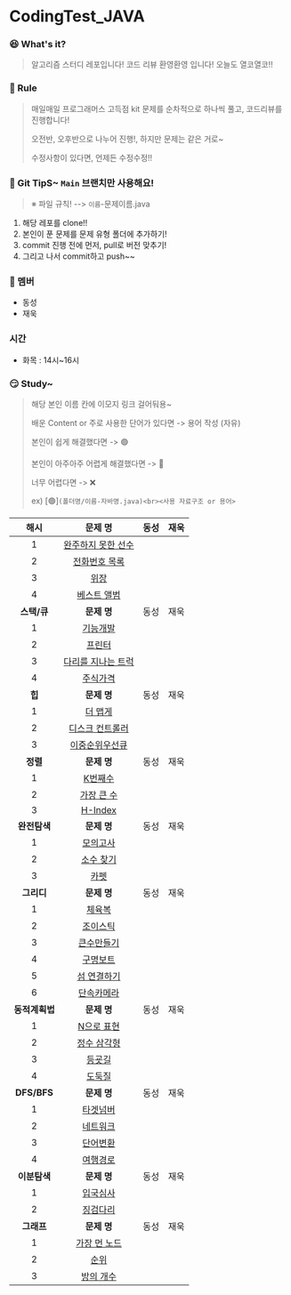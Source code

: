 # CodingTest_JAVA


### 😆 What's it?

> 알고리즘 스터디 레포입니다! 코드 리뷰 환영환영 입니다!
> 오늘도 열코열코!!


### 🤡 Rule

> 매일매일 프로그래머스 고득점 kit 문제를 순차적으로 하나씩 풀고, 코드리뷰를 진행합니다!
>
> 오전반, 오후반으로 나누어 진행!, 하지만 문제는 같은 거로~
>
> 수정사항이 있다면, 언제든 수정수정!!


### 🤣 Git TipS~ `Main` 브랜치만 사용해요!

>  ※ 파일 규칙! -->  `이름`-문제이름.java

1. 해당 레포를 clone!!
2. 본인이 푼 문제를 문제 유형 폴더에 추가하기!
3. commit 진행 전에 먼저, pull로 버전 맞추기!
4. 그리고 나서  commit하고 push~~


### 🤠 멤버

- 동성
- 재욱

### 시간

- 화목 : 14시~16시


### 😏 Study~

> 해당 본인 이름 칸에 이모지 링크 걸어둬용~
> 
> 배운 Content or 주로 사용한 단어가 있다면 -> 용어 작성 (자유)
>
> 본인이 쉽게 해결했다면 -> 🟢
>
> 본인이 아주아주 어렵게 해결했다면 -> 🔴
>
> 너무 어렵다면 -> ❌
>
> ex) [🟢]`(폴더명/이름-자바명.java)<br><사용 자료구조 or 용어>`

|   **<c8>해시 </c8>**   |                           문제 명                            |                            동성                            |                    재욱                    |
| :-------------------: | :----------------------------------------------------------: | :--------------------------------------------------------: | :----------------------------------------: |
|1|[완주하지 못한 선수](https://programmers.co.kr/learn/courses/30/lessons/42576)|||
|2|[전화번호 목록](https://programmers.co.kr/learn/courses/30/lessons/42577) |      |      |
|3| [위장](https://programmers.co.kr/learn/courses/30/lessons/42578) |                                    |                    |
|4| [베스트 앨범](https://programmers.co.kr/learn/courses/30/lessons/42579) |                                                            |                                            |
| **<c8>스택/큐 </c8>** |   **문제 명**    | 동성 | 재욱 |
|1| [기능개발](https://programmers.co.kr/learn/courses/30/lessons/42586)          |      |      |
|2| [프린터](https://programmers.co.kr/learn/courses/30/lessons/42587)            |     |      |
|3| [다리를 지나는 트럭](https://programmers.co.kr/learn/courses/30/lessons/42583) |   |    |
|4| [주식가격](https://programmers.co.kr/learn/courses/30/lessons/42584)           |    |      |
| **<c8>힙 </c8>** |   **문제 명**    | 동성 | 재욱 |
|    1    | [더 맵게](https://programmers.co.kr/learn/courses/30/lessons/42626)          |      |      |
|    2    | [디스크 컨트롤러](https://programmers.co.kr/learn/courses/30/lessons/42627)            | |      |
|    3    | [이중순위우선큐 ](https://programmers.co.kr/learn/courses/30/lessons/42628) |   |    |
| **<c8>정렬 </c8>** |   **문제 명**    | 동성 | 재욱 |
|    1    | [K번째수](https://programmers.co.kr/learn/courses/30/lessons/42748)          |   |    |
|    2    | [가장 큰 수](https://programmers.co.kr/learn/courses/30/lessons/42746)          |      |    |
|    3    | [H-Index](https://programmers.co.kr/learn/courses/30/lessons/42747)          |   |    |
| **<c8>완전탐색 </c8>** |   **문제 명**    | 동성 | 재욱 |
|    1    | [모의고사](https://programmers.co.kr/learn/courses/30/lessons/42840)          |      |    |
|    2    | [소수 찾기](https://programmers.co.kr/learn/courses/30/lessons/42839)          |   |    |
|    3    | [카펫](https://programmers.co.kr/learn/courses/30/lessons/42842)          |   |    |
| **<c8>그리디 </c8>** |   **문제 명**    | 동성 | 재욱 |
|1|[체육복](https://programmers.co.kr/learn/courses/30/lessons/42862)          |   |    |
|2| [조이스틱](https://programmers.co.kr/learn/courses/30/lessons/42860)        |   |    |
|3| [큰수만들기](https://programmers.co.kr/learn/courses/30/lessons/42883)      ||    |
|4| [구명보트](https://programmers.co.kr/learn/courses/30/lessons/42885)        |   |    |
|5| [섬 연결하기](https://programmers.co.kr/learn/courses/30/lessons/42861)     |||
|6| [단속카메라](https://programmers.co.kr/learn/courses/30/lessons/42884)      |||
| **<c8>동적계획법</c8>** |   **문제 명**    | 동성 | 재욱 |
|1|[N으로 표현](https://programmers.co.kr/learn/courses/30/lessons/42895)|||
|2|[정수 삼각형](https://programmers.co.kr/learn/courses/30/lessons/43105)|||
|3|[등굣길](https://programmers.co.kr/learn/courses/30/lessons/42898)|||
|4|[도둑질](https://programmers.co.kr/learn/courses/30/lessons/42897)|||
| **<c8>DFS/BFS</c8>** |   **문제 명**    | 동성 | 재욱 |
|1|[타겟넘버](https://programmers.co.kr/learn/courses/30/lessons/43165)|||
|2|[네트워크](https://programmers.co.kr/learn/courses/30/lessons/43162)|||
|3|[단어변환](https://programmers.co.kr/learn/courses/30/lessons/43163)|||
|4|[여행경로](https://programmers.co.kr/learn/courses/30/lessons/43164)|||
| **<c8>이분탐색</c8>** |   **문제 명**    | 동성 | 재욱 |
|1|[입국심사](https://programmers.co.kr/learn/courses/30/lessons/43238)|||
|2|[징검다리](https://programmers.co.kr/learn/courses/30/lessons/43236)|||
| **<c8>그래프</c8>** |   **문제 명**    | 동성 | 재욱 |
|1|[가장 먼 노드](https://programmers.co.kr/learn/courses/30/lessons/49189)|||
|2|[순위](https://programmers.co.kr/learn/courses/30/lessons/49191)|||
|3|[방의 개수](https://programmers.co.kr/learn/courses/30/lessons/49190)|||
